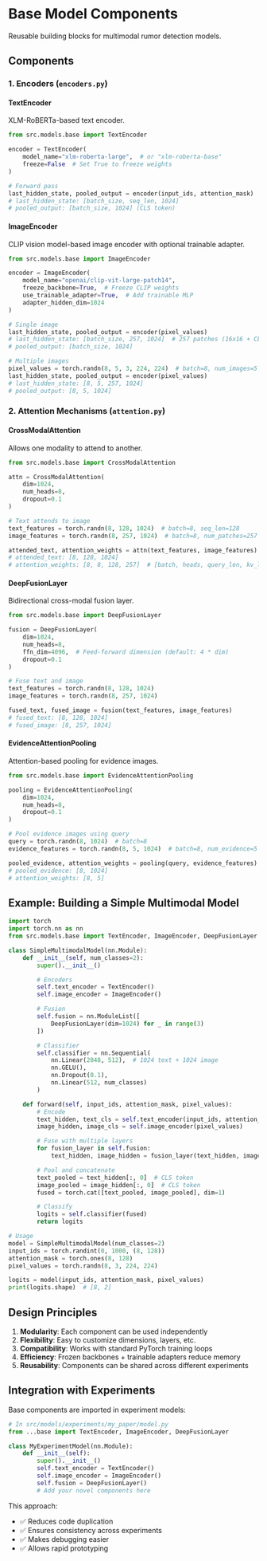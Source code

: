 # Base Model Components

Reusable building blocks for multimodal rumor detection models.

## Components

### 1. Encoders (`encoders.py`)

#### TextEncoder
XLM-RoBERTa-based text encoder.

```python
from src.models.base import TextEncoder

encoder = TextEncoder(
    model_name="xlm-roberta-large",  # or "xlm-roberta-base"
    freeze=False  # Set True to freeze weights
)

# Forward pass
last_hidden_state, pooled_output = encoder(input_ids, attention_mask)
# last_hidden_state: [batch_size, seq_len, 1024]
# pooled_output: [batch_size, 1024] (CLS token)
```

#### ImageEncoder
CLIP vision model-based image encoder with optional trainable adapter.

```python
from src.models.base import ImageEncoder

encoder = ImageEncoder(
    model_name="openai/clip-vit-large-patch14",
    freeze_backbone=True,  # Freeze CLIP weights
    use_trainable_adapter=True,  # Add trainable MLP
    adapter_hidden_dim=1024
)

# Single image
last_hidden_state, pooled_output = encoder(pixel_values)
# last_hidden_state: [batch_size, 257, 1024]  # 257 patches (16x16 + CLS)
# pooled_output: [batch_size, 1024]

# Multiple images
pixel_values = torch.randn(8, 5, 3, 224, 224)  # batch=8, num_images=5
last_hidden_state, pooled_output = encoder(pixel_values)
# last_hidden_state: [8, 5, 257, 1024]
# pooled_output: [8, 5, 1024]
```

### 2. Attention Mechanisms (`attention.py`)

#### CrossModalAttention
Allows one modality to attend to another.

```python
from src.models.base import CrossModalAttention

attn = CrossModalAttention(
    dim=1024,
    num_heads=8,
    dropout=0.1
)

# Text attends to image
text_features = torch.randn(8, 128, 1024)  # batch=8, seq_len=128
image_features = torch.randn(8, 257, 1024)  # batch=8, num_patches=257

attended_text, attention_weights = attn(text_features, image_features)
# attended_text: [8, 128, 1024]
# attention_weights: [8, 8, 128, 257]  # [batch, heads, query_len, kv_len]
```

#### DeepFusionLayer
Bidirectional cross-modal fusion layer.

```python
from src.models.base import DeepFusionLayer

fusion = DeepFusionLayer(
    dim=1024,
    num_heads=8,
    ffn_dim=4096,  # Feed-forward dimension (default: 4 * dim)
    dropout=0.1
)

# Fuse text and image
text_features = torch.randn(8, 128, 1024)
image_features = torch.randn(8, 257, 1024)

fused_text, fused_image = fusion(text_features, image_features)
# fused_text: [8, 128, 1024]
# fused_image: [8, 257, 1024]
```

#### EvidenceAttentionPooling
Attention-based pooling for evidence images.

```python
from src.models.base import EvidenceAttentionPooling

pooling = EvidenceAttentionPooling(
    dim=1024,
    num_heads=8,
    dropout=0.1
)

# Pool evidence images using query
query = torch.randn(8, 1024)  # batch=8
evidence_features = torch.randn(8, 5, 1024)  # batch=8, num_evidence=5

pooled_evidence, attention_weights = pooling(query, evidence_features)
# pooled_evidence: [8, 1024]
# attention_weights: [8, 5]
```

## Example: Building a Simple Multimodal Model

```python
import torch
import torch.nn as nn
from src.models.base import TextEncoder, ImageEncoder, DeepFusionLayer

class SimpleMultimodalModel(nn.Module):
    def __init__(self, num_classes=2):
        super().__init__()

        # Encoders
        self.text_encoder = TextEncoder()
        self.image_encoder = ImageEncoder()

        # Fusion
        self.fusion = nn.ModuleList([
            DeepFusionLayer(dim=1024) for _ in range(3)
        ])

        # Classifier
        self.classifier = nn.Sequential(
            nn.Linear(2048, 512),  # 1024 text + 1024 image
            nn.GELU(),
            nn.Dropout(0.1),
            nn.Linear(512, num_classes)
        )

    def forward(self, input_ids, attention_mask, pixel_values):
        # Encode
        text_hidden, text_cls = self.text_encoder(input_ids, attention_mask)
        image_hidden, image_cls = self.image_encoder(pixel_values)

        # Fuse with multiple layers
        for fusion_layer in self.fusion:
            text_hidden, image_hidden = fusion_layer(text_hidden, image_hidden)

        # Pool and concatenate
        text_pooled = text_hidden[:, 0]  # CLS token
        image_pooled = image_hidden[:, 0]  # CLS token
        fused = torch.cat([text_pooled, image_pooled], dim=1)

        # Classify
        logits = self.classifier(fused)
        return logits

# Usage
model = SimpleMultimodalModel(num_classes=2)
input_ids = torch.randint(0, 1000, (8, 128))
attention_mask = torch.ones(8, 128)
pixel_values = torch.randn(8, 3, 224, 224)

logits = model(input_ids, attention_mask, pixel_values)
print(logits.shape)  # [8, 2]
```

## Design Principles

1. **Modularity**: Each component can be used independently
2. **Flexibility**: Easy to customize dimensions, layers, etc.
3. **Compatibility**: Works with standard PyTorch training loops
4. **Efficiency**: Frozen backbones + trainable adapters reduce memory
5. **Reusability**: Components can be shared across different experiments

## Integration with Experiments

Base components are imported in experiment models:

```python
# In src/models/experiments/my_paper/model.py
from ...base import TextEncoder, ImageEncoder, DeepFusionLayer

class MyExperimentModel(nn.Module):
    def __init__(self):
        super().__init__()
        self.text_encoder = TextEncoder()
        self.image_encoder = ImageEncoder()
        self.fusion = DeepFusionLayer()
        # Add your novel components here
```

This approach:
- ✅ Reduces code duplication
- ✅ Ensures consistency across experiments
- ✅ Makes debugging easier
- ✅ Allows rapid prototyping

